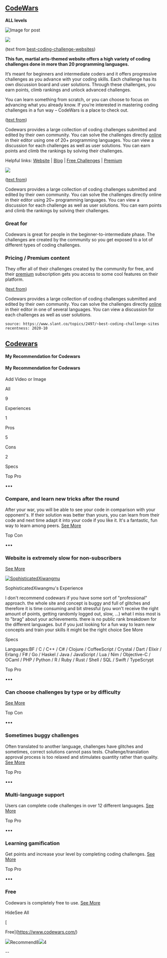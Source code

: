 ## [CodeWars](https://www.codewars.com/)

**ALL levels**

![Image for post](https://miro.medium.com/max/4708/1*gnbiN90Zl82DN7o8aw-BRQ.png)

![](https://cdn-media-1.freecodecamp.org/images/QR7cVhZ7FGb6HjaEDu4N5Co1eTMNTbo1JFzq)

(text from [best-coding-challenge-websites](https://www.webcreate.me/best-coding-challenge-websites/))

**This fun, martial arts-themed website offers a high variety of coding challenges done in more than 20 programming languages.**

It’s meant for beginners and intermediate coders and it offers progressive challenges as you advance with your coding skills. Each challenge has its own discussion board and user solutions. Through these challenges, you earn points, climb rankings and unlock advanced challenges.

You can learn something from scratch, or you can choose to focus on advancing what you already know. If you’re interested in mastering coding challenges in a fun way – CodeWars is a place to check out.

([text from](https://medium.com/coderbyte/the-10-best-coding-challenge-websites-for-2018-12b57645b654))

Codewars provides a large collection of coding challenges submitted and edited by their own community. You can solve the challenges directly [online](https://www.codewars.com/kata/trailing-zeros-in-factorials-in-any-given-integer-base/train/javascript) in their editor using one of 20+ programming languages. You can view a discussion for each challenges as well as user solutions. You can earn points and climb the rankings by solving their challenges.

Helpful links: [Website](https://www.codewars.com/) | [Blog](https://medium.com/@Codewars) | [Free Challenges](https://www.codewars.com/kata/latest/my-languages) | [Premium](https://www.codewars.com/subscribe)

![](https://www.freecodecamp.org/news/content/images/2020/05/codewars-hero.png)

([text from](https://www.freecodecamp.org/news/the-8-most-popular-coding-challenge-websites-of-2020/))

Codewars provides a large collection of coding challenges submitted and edited by their own community. You can solve the challenges directly online in their editor using 20+ programming languages. You can view a discussion for each challenge as well as user solutions. You can earn points and climb the rankings by solving their challenges.

### Great for

Codewars is great for people in the beginner-to-intermediate phase. The challenges are created by the community so you get exposed to a lot of different types of coding challenges.

### Pricing / Premium content

They offer all of their challenges created by the community for free, and their [premium](https://www.codewars.com/subscribe) subscription gets you access to some cool features on their platform.

([text from](https://www.freecodecamp.org/news/the-10-most-popular-coding-challenge-websites-of-2016-fb8a5672d22f/))

Codewars provides a large collection of coding challenges submitted and edited by their own community. You can solve the challenges directly [online](https://www.codewars.com/kata/trailing-zeros-in-factorials-in-any-given-integer-base/train/javascript) in their editor in one of several languages. You can view a discussion for each challenges as well as user solutions.

```scrap
source: https://www.slant.co/topics/2497/~best-coding-challenge-sites
recentness: 2020-10
```

## [Codewars](/topics/2497/viewpoints/9/~best-coding-challenge-sites~codewars "Codewars")

#### My Recommendation for Codewars

#### My Recommendation for Codewars

Add Video or Image

All

9

Experiences

1

Pros

5

Cons

2

Specs

Top Pro

•••

### Compare, and learn new tricks after the round

After your war, you will be able to see your code in comparison with your opponent's. If their solution was better than yours, you can learn from their code and next time adapt it into your code if you like it. It's a fantastic, fun way to learn among peers. [See More](/topics/2497/viewpoints/9/~best-coding-challenge-sites~codewars#1)

Top Con

•••

### Website is extremely slow for non-subscribers

[See More](/topics/2497/viewpoints/9/~best-coding-challenge-sites~codewars#4)

[![SophisticatedXiwangmu](https://avatars.slant.co/identicons/50/4aa938ee-f426-4638-95e7-d8782d166468)](/users/SophisticatedXiwangmu6108)

SophisticatedXiwangmu's Experience

I don't recommend codewars if you have some sort of "professional" approach. the whole site and concept is buggy and full of glitches and therefore it is time consuming and bit stressful (you won't receive the right amount of points, getting randomly logged out, slow, ...) what I miss most is to "brag" about your achievements. there is no public rank breakdown for the different languages. but if you just looking for a fun way to learn new concepts and train your skills it might be the right choice See More

Specs

Languages:BF / C / C++ / C# / Clojure / CoffeeScript / Crystal / Dart / Elixir / Erlang / F# / Go / Haskel / Java / JavaScript / Lua / Nim / Objective-C / OCaml / PHP / Python / R / Ruby / Rust / Shell / SQL / Swift / TypeScrypt

Top Pro

•••

### Can choose challenges by type or by difficulty

[See More](/topics/2497/viewpoints/9/~best-coding-challenge-sites~codewars#2)

Top Con

•••

### Sometimes buggy challenges

Often translated to another language, challenges have glitches and sometimes, correct solutions cannot pass tests. Challenge/translation approval process is too relaxed and stimulates quantity rather than quality. [See More](/topics/2497/viewpoints/9/~best-coding-challenge-sites~codewars#3)

Top Pro

•••

### Multi-language support

Users can complete code challenges in over 12 different languages. [See More](/topics/2497/viewpoints/9/~best-coding-challenge-sites~codewars#7)

Top Pro

•••

### Learning gamification

Get points and increase your level by completing coding challenges. [See More](/topics/2497/viewpoints/9/~best-coding-challenge-sites~codewars#6)

Top Pro

•••

### Free

Codewars is completely free to use. [See More](/topics/2497/viewpoints/9/~best-coding-challenge-sites~codewars#5)

HideSee All

[

Free](https://www.codewars.com/)

![](/images/icons/detailed/thumbs-up.svg)Recommend8![](/images/icons/detailed/thumbs-down.svg)4

\--
